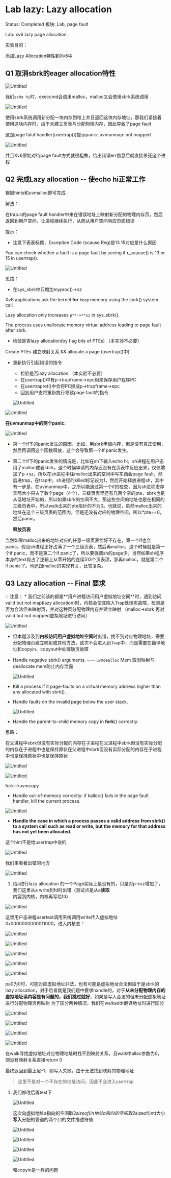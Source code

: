 # Lab lazy: Lazy allocation

Status: Completed
板块: Lab, page fault

Lab: xv6 lazy page allocation

实验目的：

添加Lazy Allocation特性到Xv6中

## Q1 取消sbrk的eager allocation特性

![Untitled](Lab%20lazy%20Lazy%20allocation%2032e0376ae16c4f50818763435e51c975/Untitled.png)

我们`echo hi`时，execcmd会调用malloc，malloc又会使用sbrk系统调用

![Untitled](Lab%20lazy%20Lazy%20allocation%2032e0376ae16c4f50818763435e51c975/Untitled%201.png)

使用sbrk系统调用新分配一块内存到堆上并且返回这块内存地址，那我们紧接着使用这块内存时，由于未建立页表与分配物理内存，因此导致了page fault

这是page falut handler(usertrap())提示panic: uvmunmap: not mapped

![Untitled](Lab%20lazy%20Lazy%20allocation%2032e0376ae16c4f50818763435e51c975/Untitled%202.png)

并且Xv6原始对待page fault方式就很粗鲁，给出错误err信息后就直接杀死这个进程

## Q2 完成Lazy allocation -- 使echo hi正常工作

根据hints和uvmalloc即可完成

解法：

在trap.c的page fault handler中来在错误地址上映射新分配的物理内存页，然后返回到用户空间，让进程继续执行，从而从用户空间响应页面错误

提示：

- 注意下表表标题，Exception Code (scause Reg)是13 15对应是什么原因

You can check whether a fault is a page fault by seeing if r_scause() is 13 or 15 in usertrap().

![Untitled](Lab%20lazy%20Lazy%20allocation%2032e0376ae16c4f50818763435e51c975/Untitled%203.png)

思路：

- 在sys_sbrk中只增加myproc()->sz

Xv6 applications ask the kernel **for** `heap` memory using the sbrk() system call.

Lazy allocation only increases `p**->**sz` in sys_sbrk().

The process uses unallocate memory virtual address leading to page fault after sbrk.

- 检验是否lazy allocation(by flag bits of PTEs) （本实验不必要）

Create PTEs 建立映射关系 && allocate a page (usertrap()中)

- 重新执行引起错误的指令
    - 检验是否lazy allocation （本实验不必要）
    - 在usertrap()中有p->trapframe->epc用来保存用户程序PC
    - 在usertrapret()中会将PC换成p->trapframe->epc
    - 回到用户态将重新执行导致page fault的指令
    
    ![Untitled](Lab%20lazy%20Lazy%20allocation%2032e0376ae16c4f50818763435e51c975/Untitled%204.png)
    

![Untitled](Lab%20lazy%20Lazy%20allocation%2032e0376ae16c4f50818763435e51c975/Untitled%205.png)

**在uvmunmap中的两个panic:**

![Untitled](Lab%20lazy%20Lazy%20allocation%2032e0376ae16c4f50818763435e51c975/Untitled%206.png)

- 第一个if下的panic发生的原因，比如，用sbrk申请内存，但是没有真正使用，然后再调用这个函数释放，这个会导致第一个if panic发生。
- 第二个if下的panic发生的情况是，比如在sh下输入echo hi，sh进程在用户态用了malloc或者sbrk，这个时候申请的内存还没有在页表中反应出来，仅仅增加了p->sz，所以在sh进程中往malloc出来的空间中写东西会page fault，然后进trap，在trap中，sh进程的killed标记设为1，然后开始释放进程sh，其中有一步是，在uvmunmap中，之所以能通过第一个if的检查，因为sh进程虚存实际大小只占了数个page（4个），三级页表里还有几百个空的pte，sbrk也是从低地址开始的，所以如果sbrk的空间不大，那这些空间的地址也是在相同的三级页表中，所以walk出来的pte指针的不为0。也就说，虽然malloc出来的地址在这个三级页表的范围内，但是还没有对应的物理空间，所以*pte==0，然后panic。
    
    **释放页表**
    

当然如果malloc出来的地址对应的任意一级页表恰好不存在，第一个if也会panic。假设sh进程正好占满了一个三级页表，然后再malloc，这个时候就是第一个if panic，而不是第二个if panic了，所以要强调sh的page少。当然如果sh程序本身的text段占了逻辑上从零开始的连续513个页表项，那再malloc，就是第二个if panic了。也还跟malloc的实现有关，比较复杂。

## Q3 Lazy allocation -- Final 要求

<aside>
💡 注意：
* 我们之前谈的都是**用户进程访问用户虚拟地址空间**时，遇到访问valid but not map(lazy allocation)时，内核会使其陷入Trap处理页故障，检测是否为合法但未映射页，并对这种页分配物理内存并建立映射 （malloc->sbrk 再对valid but not mapped虚拟地址进行访问）

![Untitled](Lab%20lazy%20Lazy%20allocation%2032e0376ae16c4f50818763435e51c975/Untitled%207.png)

* 但本题涉及到**内核访问用户虚拟地址空间**时出错，找不到对应物理地址，需要分配物理页建立映射或其他方法，这次不会进入到Trap中，而是需要在翻译地址和copyin、copyout中处理缺页故障

</aside>

- Handle negative sbrk() arguments. ---- `uvmdealloc` Mem 取消映射与deallocate mem防止内存泄露
    
    ![Untitled](Lab%20lazy%20Lazy%20allocation%2032e0376ae16c4f50818763435e51c975/Untitled%208.png)
    
- Kill a process if it page-faults on a virtual memory address higher than any allocated with sbrk().
- Handle faults on the invalid page below the user stack.
    
    ![Untitled](Lab%20lazy%20Lazy%20allocation%2032e0376ae16c4f50818763435e51c975/Untitled%209.png)
    
- Handle the parent-to-child memory copy in **fork**() correctly.

思路：

在父进程中sbrk但没有实际分配的内存在子进程在父进程中sbrk但没有实际分配的内存在子进程中也是保持原状在父进程中sbrk但没有实际分配的内存在子进程中也是保持原状中也是保持原状

![Untitled](Lab%20lazy%20Lazy%20allocation%2032e0376ae16c4f50818763435e51c975/Untitled%2010.png)

![Untitled](Lab%20lazy%20Lazy%20allocation%2032e0376ae16c4f50818763435e51c975/Untitled%2011.png)

fork-->uvmcopy

- Handle out-of-memory correctly: if kalloc() fails in the page fault handler, kill the current process.

![Untitled](Lab%20lazy%20Lazy%20allocation%2032e0376ae16c4f50818763435e51c975/Untitled%2012.png)

- **Handle the case in which a process passes a valid address from sbrk() to a system call such as read or write, but the memory for that address has not yet been allocated.**

这个hint不是给usertrap中说的

![Untitled](Lab%20lazy%20Lazy%20allocation%2032e0376ae16c4f50818763435e51c975/Untitled%2013.png)

我们来看看出错的地方

![Untitled](Lab%20lazy%20Lazy%20allocation%2032e0376ae16c4f50818763435e51c975/Untitled%2014.png)

1. 给a进行lazy allocation 的一个Page实际上是没有的，只是对p->sz增加了，我们这里从a write到fd时出错（测试点是从a**读取**内容到内核，内核再写给fd）

![Untitled](Lab%20lazy%20Lazy%20allocation%2032e0376ae16c4f50818763435e51c975/Untitled%2015.png)

这里用户态进程usertest调用系统调用write传入虚拟地址0x0000000000011000，进入内核态：

![Untitled](Lab%20lazy%20Lazy%20allocation%2032e0376ae16c4f50818763435e51c975/Untitled%2016.png)

![Untitled](Lab%20lazy%20Lazy%20allocation%2032e0376ae16c4f50818763435e51c975/Untitled%2017.png)

![Untitled](Lab%20lazy%20Lazy%20allocation%2032e0376ae16c4f50818763435e51c975/Untitled%2018.png)

![Untitled](Lab%20lazy%20Lazy%20allocation%2032e0376ae16c4f50818763435e51c975/Untitled%2019.png)

![Untitled](Lab%20lazy%20Lazy%20allocation%2032e0376ae16c4f50818763435e51c975/Untitled%2020.png)

pa0为0时，可能对应虚拟地址非法，也有可能是虚拟地址合法但由于是sbrk的lazy allocation，对于后者就是我们题中要求handle的，对于**从未分配物理内存的虚拟地址读内容是有问题的，我们跳过就好**，如果是写入合法的但未分配虚拟地址进行分配物理页再映射
为了区分两种情况，我们在walkaddr翻译地址时进行区分

![Untitled](Lab%20lazy%20Lazy%20allocation%2032e0376ae16c4f50818763435e51c975/Untitled%2021.png)

![Untitled](Lab%20lazy%20Lazy%20allocation%2032e0376ae16c4f50818763435e51c975/Untitled%2022.png)

![Untitled](Lab%20lazy%20Lazy%20allocation%2032e0376ae16c4f50818763435e51c975/Untitled%2023.png)

![Untitled](Lab%20lazy%20Lazy%20allocation%2032e0376ae16c4f50818763435e51c975/Untitled%2024.png)

在walk寻找虚拟地址对应物理地址时找不到映射关系，且walk中alloc参数为0，则没有映射关系直接return 0 

最终返回到最上层-1，则写入失败，由于无法找到映射的物理地址

> 这里不是对一个不存在的地址访问，因此不会进入usertrap
> 

1. 我们修改后再test下
    
    ![Untitled](Lab%20lazy%20Lazy%20allocation%2032e0376ae16c4f50818763435e51c975/Untitled%2025.png)
    
    这次向虚拟地址a指向的空间取2*sizeof(in地址a指向的空间取2*sizeof(int)大小**写入**分配的管道的两个口的文件描述符值
    
    ![Untitled](Lab%20lazy%20Lazy%20allocation%2032e0376ae16c4f50818763435e51c975/Untitled%2026.png)
    
    ![Untitled](Lab%20lazy%20Lazy%20allocation%2032e0376ae16c4f50818763435e51c975/Untitled%2027.png)
    
    ![Untitled](Lab%20lazy%20Lazy%20allocation%2032e0376ae16c4f50818763435e51c975/Untitled%2028.png)
    
    ![Untitled](Lab%20lazy%20Lazy%20allocation%2032e0376ae16c4f50818763435e51c975/Untitled%2029.png)
    
    和copyin是一样的问题